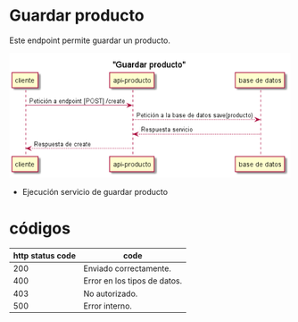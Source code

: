 # Guardar producto
Este endpoint permite guardar un producto.


![picture_desc](../../static/diagrams/producto-controller-guardar.png)


* Ejecución servicio de guardar producto

# códigos
| http status code | code |
| - | - |
| 200              |  Enviado correctamente.
| 400              |  Error en los tipos de datos.
| 403              |  No autorizado.
| 500              |  Error interno.
